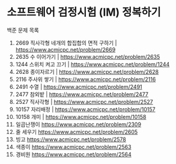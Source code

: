 # 소프트웨어 검정시험 (IM) 정복하기

백준 문제 목록

1. 2669 직사각형 네개의 합집합의 면적 구하기 | https://www.acmicpc.net/problem/2669
2. 2635 수 이어가기 | https://www.acmicpc.net/problem/2635
3. 1244 스위치 켜고 끄기 | https://www.acmicpc.net/problem/1244
4. 2628 종이자르기 | https://www.acmicpc.net/problem/2628
5. 2116 주사위 쌓기 | https://www.acmicpc.net/problem/2116
6. 2491 수열 | https://www.acmicpc.net/problem/2491
7. 2477 참외밭 | https://www.acmicpc.net/problem/2477
8. 2527 직사각형 | https://www.acmicpc.net/problem/2527
9. 10157 자리배정 | https://www.acmicpc.net/problem/10157
10. 10158 개미 | https://www.acmicpc.net/problem/10158
11. 일곱난쟁이 https://www.acmicpc.net/problem/2309
12. 줄 세우기 https://www.acmicpc.net/problem/2605
13. 빙고 https://www.acmicpc.net/problem/2578
14. 색종이 https://www.acmicpc.net/problem/2563
15. 경비원 https://www.acmicpc.net/problem/2564